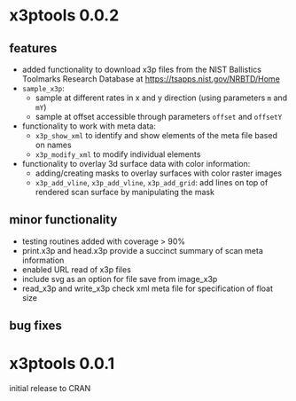 # x3ptools 0.0.2

## features

- added functionality to download x3p files from the NIST Ballistics Toolmarks Research Database at https://tsapps.nist.gov/NRBTD/Home
- `sample_x3p`: 
    - sample at different rates in x and y direction (using parameters `m` and `mY`)
    - sample at offset accessible through parameters `offset` and `offsetY`
- functionality to work with meta data: 
    - `x3p_show_xml` to identify and show elements of the meta file based on names
    - `x3p_modify_xml` to modify individual elements
- functionality to overlay 3d surface data with color information:    
    - adding/creating masks to overlay surfaces with color raster images    
    - `x3p_add_vline`, `x3p_add_vline`, `x3p_add_grid`: add lines on top of rendered scan surface by manipulating the mask

## minor functionality 

- testing routines added with coverage > 90%
- print.x3p and head.x3p provide a succinct summary of scan meta information
- enabled URL read of x3p files
- include svg as an option for file save from image_x3p
- read_x3p and write_x3p check xml meta file for specification of float size

## bug fixes

# x3ptools 0.0.1

initial release to CRAN
